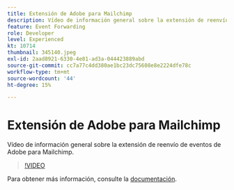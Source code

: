 ```yaml
---
title: Extensión de Adobe para Mailchimp
description: Vídeo de información general sobre la extensión de reenvío de eventos de Adobe para Mailchimp.
feature: Event Forwarding
role: Developer
level: Experienced
kt: 10714
thumbnail: 345140.jpeg
exl-id: 2aad8921-6330-4e81-ad3a-044423889abd
source-git-commit: cc7a77c4dd380ae1bc23dc75608e8e2224dfe78c
workflow-type: tm+mt
source-wordcount: '44'
ht-degree: 15%

---
```


# Extensión de Adobe para Mailchimp

Vídeo de información general sobre la extensión de reenvío de eventos de Adobe para Mailchimp.

>[!VIDEO](https://video.tv.adobe.com/v/345140/?quality=12&learn=on)

Para obtener más información, consulte la [documentación](https://experienceleague.adobe.com/docs/experience-platform/tags/extensions/adobe/mailchimp-edge/overview.html).
